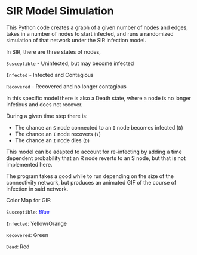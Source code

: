 # SIR Model Simulation

This Python code creates a graph of a given number of nodes and edges, takes in a number of nodes to start infected, and runs a randomized simulation of that network under the SIR infection model.

In SIR, there are three states of nodes,

`Susceptible` - Uninfected, but may become infected

`Infected` - Infected and Contagious

`Recovered` - Recovered and no longer contagious

In this specific model there is also a Death state, where a node is no longer infetious and does not recover.  

During a given time step there is:

  - The chance an `S` node connected to an `I` node becomes infected (`B`)
  - The chance an `I` node recovers (`Y`)
  - The chance an `I` node dies (`D`)

This model can be adapted to account for re-infecting by adding a time dependent probability that an R node reverts to an S node, but that is not implemented here.

The program takes a good while to run depending on the size of the connectivity network, but produces an animated GIF of the course of infection in said network.

Color Map for GIF:

`Susceptible`: <span style="color:blue">*Blue*</span>

`Infected`: Yellow/Orange

`Recovered`: Green

`Dead`: Red
